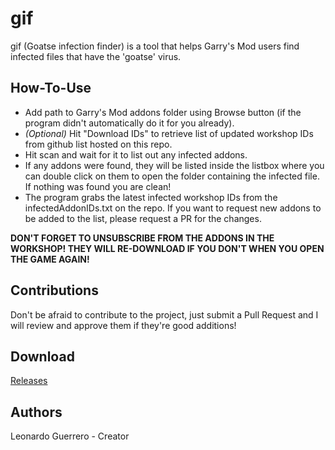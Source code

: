 # gif
gif (Goatse infection finder) is a tool that helps Garry's Mod users find infected files that have the 'goatse' virus.

## How-To-Use
* Add path to Garry's Mod addons folder using Browse button (if the program didn't automatically do it for you already).
* _(Optional)_ Hit "Download IDs" to retrieve list of updated workshop IDs from github list hosted on this repo.
* Hit scan and wait for it to list out any infected addons.
* If any addons were found, they will be listed inside the listbox where you can double click on them to open the folder containing the infected file. If nothing was found you are clean!
* The program grabs the latest infected workshop IDs from the infectedAddonIDs.txt on the repo. If you want to request new addons to be added to the list, please request a PR for the changes.

__DON'T FORGET TO UNSUBSCRIBE FROM THE ADDONS IN THE WORKSHOP! THEY WILL RE-DOWNLOAD IF YOU DON'T WHEN YOU OPEN THE GAME AGAIN!__
        
## Contributions
Don't be afraid to contribute to the project, just submit a Pull Request and I will review and approve them if they're good additions!

## Download
[Releases](https://github.com/LGuerrero13/gif/releases/tag/Release)

## Authors
Leonardo Guerrero - Creator

